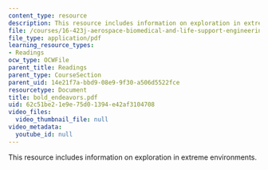 ```yaml
---
content_type: resource
description: This resource includes information on exploration in extreme environments.
file: /courses/16-423j-aerospace-biomedical-and-life-support-engineering-spring-2006/62c51be21e9e75d01394e42af3104708_bold_endeavors.pdf
file_type: application/pdf
learning_resource_types:
- Readings
ocw_type: OCWFile
parent_title: Readings
parent_type: CourseSection
parent_uid: 14e21f7a-bbd9-08e9-9f30-a506d5522fce
resourcetype: Document
title: bold_endeavors.pdf
uid: 62c51be2-1e9e-75d0-1394-e42af3104708
video_files:
  video_thumbnail_file: null
video_metadata:
  youtube_id: null
---
```

This resource includes information on exploration in extreme environments.

